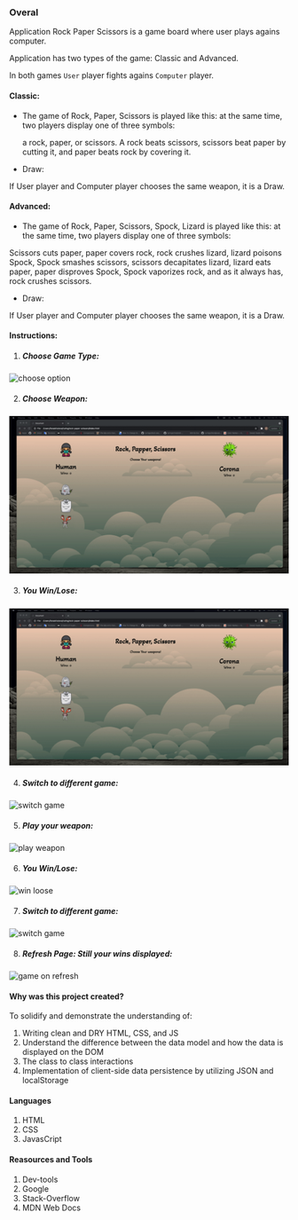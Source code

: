 ### Overal

Application Rock Paper Scissors is a game board where user plays agains computer.

Application has two types of the game: Classic and Advanced.

In both games `User` player fights agains `Computer` player.

#### Classic:

- The game of Rock, Paper, Scissors is played like this: at the same time, two players display one of three symbols:

   a rock, paper, or scissors. A rock beats scissors, scissors beat paper by cutting it, and paper beats rock by covering it.

- Draw:

 If User player and Computer player chooses the same weapon, it is a Draw.

#### Advanced:

- The game of Rock, Paper, Scissors, Spock, Lizard is played like this: at the same time, two players display one of three symbols:

 Scissors cuts paper, paper covers rock, rock crushes lizard, lizard poisons Spock, Spock smashes scissors, scissors decapitates lizard, lizard eats paper, paper disproves Spock, Spock vaporizes rock, and as it always has, rock crushes scissors.

- Draw:

 If User player and Computer player chooses the same weapon, it is a Draw.

#### Instructions:

1. ##### Choose Game Type:

![choose option](README-IMAGES/recording-1.gif)

2. #####  Choose Weapon:

![choose weapon](README-IMAGES/recording-2.gif)

3. ##### You Win/Lose:

![win loose](README-IMAGES/recording-2.gif)

4. ##### Switch to different game:

![switch game](README-IMAGES/recording-3.gif)

5. ##### Play your weapon:

![play weapon](README-IMAGES/recording-4.gif)

6. ##### You Win/Lose:

![win loose](README-IMAGES/recording-4.gif)

7. ##### Switch to different game:

![switch game ](README-IMAGES/recording-5.gif)

8. ##### Refresh Page: Still your wins displayed:

![game on refresh](README-IMAGES/recording-6.gif)


#### Why was this project created?
To solidify and demonstrate the understanding of:
1. Writing clean and DRY HTML, CSS, and JS
2. Understand the difference between the data model and how the data is displayed on the DOM
3. The class to class interactions
4. Implementation of client-side data persistence by utilizing JSON and localStorage

#### Languages

1. HTML
2. CSS
3. JavasCript

#### Reasources and Tools

1. Dev-tools
2. Google
3. Stack-Overflow
4. MDN Web Docs
